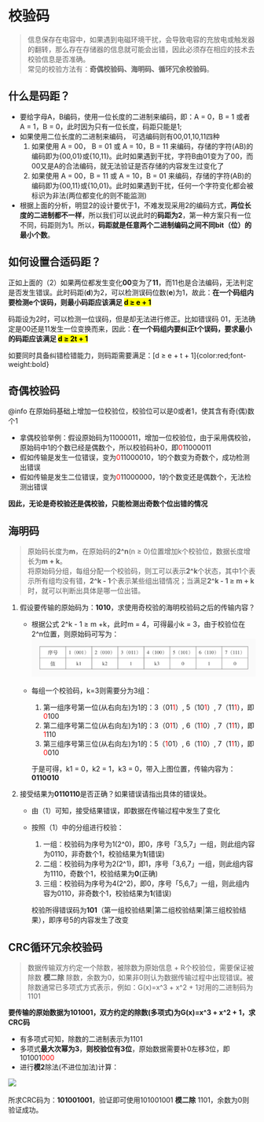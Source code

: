 # 校验码

> 信息保存在电容中，如果遇到电磁环境干扰，会导致电容的充放电或触发器的翻转，那么存在存储器的信息就可能会出错，因此必须存在相应的技术去校验信息是否准确。<br>
> 常见的校验方法有：**奇偶校验码、海明码、循环冗余校验码**。

## 什么是码距？

* 要给字母A，B编码，使用一位长度的二进制来编码，即：A = 0，B = 1 或者 A = 1，B = 0，此时因为只有一位长度，码距只能是1;
* 如果使用二位长度的二进制来编码， 可选编码则有00,01,10,11四种
  1. 如果使用 A = 00， B = 01 或 A = 10，B = 11 来编码，存储的字符(AB)的编码即为{00,01}或{10,11}。此时如果遇到干扰，字符B由01变为了00，而00又是A的合法编码，就无法验证是否存储的内容发生过变化了
  2. 如果使用 A = 00，B = 11 或 A = 10，B = 01 来编码，存储的字符(AB)的编码即为{00,11}或{10,01}。此时如果遇到干扰，任何一个字符变化都会被标识为非法(两位都变化的则不能监测)
* 根据上面的分析，明显2的设计要优于1，不难发现采用2的编码方式，**两位长度的二进制都不一样**，所以我们可以说此时的**码距为2**，第一种方案只有一位不同，码距则为1。所以，**码距就是任意两个二进制编码之间不同bit（位）的最小个数**。


## 如何设置合适码距？

正如上面的（2）如果两位都发生变化**00**变为了**11**，而11也是合法编码，无法判定是否发生错误。此时码距(**d**)为2，可以检测误码位数(**e**)为1，故此：**在一个码组内要检测e个误码，则最小码距应该满足 <mark>d ≥ e + 1</mark>**

码距设为2时，可以检测一位误码，但是却无法进行修正。比如错误码 01，无法确定是00还是11发生一位变换而来，因此：**在一个码组内要纠正t个误码，要求最小的码距应该满足 <mark>d ≥ 2t + 1</mark>**

如要同时具备纠错检错能力，则码距需要满足：[d ≥ e + t + 1]{color:red;font-weight:bold}



## 奇偶校验码

@info 在原始码基础上增加一位校验位，校验位可以是0或者1，使其含有奇(偶)数个1

* 拿偶校验举例：假设原始码为11000011，增加一位校验位，由于采用偶校验，原始码中1的个数已经是偶数个，所以校验码补0，即<span style="color:red">0</span>11000011
* 假如传输是发生一位错误，变为<span style="color:red">0</span>11000010，1的个数变为奇数个，成功检测出错误
* 假如传输是发生二位错误，变为<span style="color:red">0</span>11000000，1的个数变还是偶数个，无法检测出错误

**因此，无论是奇校验还是偶校验，只能检测出奇数个位出错的情况**



## 海明码

> 原始码长度为**m**，在原始码的**2^n**(n ≥ 0)位置增加k个校验位，数据长度增长为**m + k**。<br>将原始码分组，每组分配一个校验码，则工可以表示**2^k**个状态，其中1个表示所有组均没有错，**2^k - 1**个表示某些组出错情况；当满足**2^k - 1 ≥ m + k**时，就可以判断出具体是哪一位出错。

1. 假设要传输的原始码为：**1010**，求使用奇校验的海明校验码之后的传输内容？

   * 根据公式 2^k - 1 ≥ m +k，此时m = 4，可得最小k = 3，由于校验位在2^n位置，则原始码可写为：![:inline](../assets/imgs/computer/海明码01.jpg)

   * 每组一个校验码，k=3则需要分为3组：

     1. 第一组序号第一位(从右向左)为1的：3（01<span style="color:red">1</span>）, 5（10<span style="color:red">1</span>）, 7（11<span style="color:red">1</span>），即<span style="color:red">0</span>100
     2. 第二组序号第二位(从右向左)为1的：3（0<span style="color:red">1</span>1）, 6（1<span style="color:red">1</span>0）, 7（1<span style="color:red">1</span>1），即<span style="color:red">1</span>110
     3. 第三组序号第三位(从右向左)为1的：5（<span style="color:red">1</span>01）, 6（1<span style="color:red">1</span>0）, 7（1<span style="color:red">1</span>1），即<span style="color:red">0</span>010

     于是可得，k1 = 0，k2 = 1，k3 = 0，带入上图位置，传输内容为：**0110010**

2. 接受结果为**0110110**是否正确？如果错误请指出具体的错误处。

   * 由（1）可知，接受结果错误，即数据在传输过程中发生了变化

   * 按照（1）中的分组进行校验：

     1. 一组：校验码为序号为1(2^0)，即0，序号「3,5,7」一组，则此组内容为0110，非奇数个1，校验结果为**1**(错误)
     2. 二组：校验码为序号为2(2^1)，即1，序号「3,6,7」一组，则此组内容为1110，奇数个1，校验结果为**0**(正确)
     3. 三组：校验码为序号为4(2^2)，即0，序号「5,6,7」一组，则此组内容为0110，非奇数个1，校验结果为**1**(错误)

     校验所得错误码为**101**（第一组校验结果|第二组校验结果|第三组校验结果），即序号5的内容发生了改变


## CRC循环冗余校验码

> 数据传输双方约定一个除数，被除数为原始信息 + R个校验位，需要保证被除数 **模二除** 除数，余数为0，如果非0则认为数据传输过程中出现错误。被除数通常已多项式方式表示，例如：G(x)=x^3 + x^2 + 1对用的二进制码为1101


**要传输的原始数据为101001，双方约定的除数(多项式)为G(x)=x^3 + x^2 + 1，求CRC码**

* 有多项式可知，除数的二进制表示为1101
* 多项式**最大次幂为3**，**则校验位有3位**，原始数据需要补0左移3位，即101001<span style="color:red">000</span>
* 进行**模2**除法(不进位加法)计算：


![](/images/computer/CRC.jpg)

所求CRC码为：**101001001**，验证即可使用101001001 **模二除** 1101，余数为0则验证成功。

